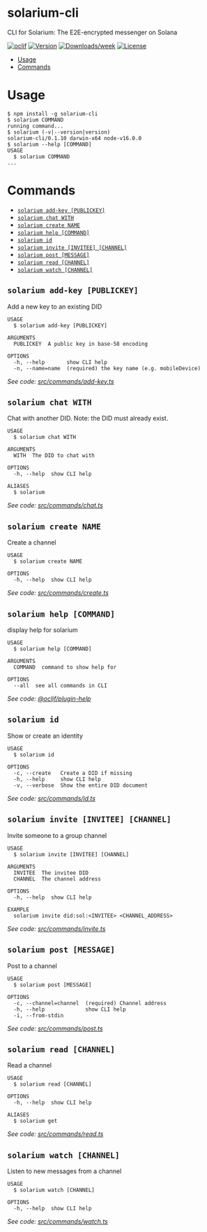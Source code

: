 solarium-cli
============

CLI for Solarium: The E2E-encrypted messenger on Solana

[![oclif](https://img.shields.io/badge/cli-oclif-brightgreen.svg)](https://oclif.io)
[![Version](https://img.shields.io/npm/v/solarium-cli.svg)](https://npmjs.org/package/solarium-cli)
[![Downloads/week](https://img.shields.io/npm/dw/solarium-cli.svg)](https://npmjs.org/package/solarium-cli)
[![License](https://img.shields.io/npm/l/solarium-cli.svg)](https://github.com/dankelleher/solarium/blob/master/package.json)

<!-- toc -->
* [Usage](#usage)
* [Commands](#commands)
<!-- tocstop -->
# Usage
<!-- usage -->
```sh-session
$ npm install -g solarium-cli
$ solarium COMMAND
running command...
$ solarium (-v|--version|version)
solarium-cli/0.1.10 darwin-x64 node-v16.0.0
$ solarium --help [COMMAND]
USAGE
  $ solarium COMMAND
...
```
<!-- usagestop -->
# Commands
<!-- commands -->
* [`solarium add-key [PUBLICKEY]`](#solarium-add-key-publickey)
* [`solarium chat WITH`](#solarium-chat-with)
* [`solarium create NAME`](#solarium-create-name)
* [`solarium help [COMMAND]`](#solarium-help-command)
* [`solarium id`](#solarium-id)
* [`solarium invite [INVITEE] [CHANNEL]`](#solarium-invite-invitee-channel)
* [`solarium post [MESSAGE]`](#solarium-post-message)
* [`solarium read [CHANNEL]`](#solarium-read-channel)
* [`solarium watch [CHANNEL]`](#solarium-watch-channel)

## `solarium add-key [PUBLICKEY]`

Add a new key to an existing DID

```
USAGE
  $ solarium add-key [PUBLICKEY]

ARGUMENTS
  PUBLICKEY  A public key in base-58 encoding

OPTIONS
  -h, --help       show CLI help
  -n, --name=name  (required) the key name (e.g. mobileDevice)
```

_See code: [src/commands/add-key.ts](https://github.com/dankelleher/solarium/blob/v0.1.10/src/commands/add-key.ts)_

## `solarium chat WITH`

Chat with another DID. Note: the DID must already exist.

```
USAGE
  $ solarium chat WITH

ARGUMENTS
  WITH  The DID to chat with

OPTIONS
  -h, --help  show CLI help

ALIASES
  $ solarium
```

_See code: [src/commands/chat.ts](https://github.com/dankelleher/solarium/blob/v0.1.10/src/commands/chat.ts)_

## `solarium create NAME`

Create a channel

```
USAGE
  $ solarium create NAME

OPTIONS
  -h, --help  show CLI help
```

_See code: [src/commands/create.ts](https://github.com/dankelleher/solarium/blob/v0.1.10/src/commands/create.ts)_

## `solarium help [COMMAND]`

display help for solarium

```
USAGE
  $ solarium help [COMMAND]

ARGUMENTS
  COMMAND  command to show help for

OPTIONS
  --all  see all commands in CLI
```

_See code: [@oclif/plugin-help](https://github.com/oclif/plugin-help/blob/v3.2.2/src/commands/help.ts)_

## `solarium id`

Show or create an identity

```
USAGE
  $ solarium id

OPTIONS
  -c, --create   Create a DID if missing
  -h, --help     show CLI help
  -v, --verbose  Show the entire DID document
```

_See code: [src/commands/id.ts](https://github.com/dankelleher/solarium/blob/v0.1.10/src/commands/id.ts)_

## `solarium invite [INVITEE] [CHANNEL]`

Invite someone to a group channel

```
USAGE
  $ solarium invite [INVITEE] [CHANNEL]

ARGUMENTS
  INVITEE  The invitee DID
  CHANNEL  The channel address

OPTIONS
  -h, --help  show CLI help

EXAMPLE
  solarium invite did:sol:<INVITEE> <CHANNEL_ADDRESS>
```

_See code: [src/commands/invite.ts](https://github.com/dankelleher/solarium/blob/v0.1.10/src/commands/invite.ts)_

## `solarium post [MESSAGE]`

Post to a channel

```
USAGE
  $ solarium post [MESSAGE]

OPTIONS
  -c, --channel=channel  (required) Channel address
  -h, --help             show CLI help
  -i, --from-stdin
```

_See code: [src/commands/post.ts](https://github.com/dankelleher/solarium/blob/v0.1.10/src/commands/post.ts)_

## `solarium read [CHANNEL]`

Read a channel

```
USAGE
  $ solarium read [CHANNEL]

OPTIONS
  -h, --help  show CLI help

ALIASES
  $ solarium get
```

_See code: [src/commands/read.ts](https://github.com/dankelleher/solarium/blob/v0.1.10/src/commands/read.ts)_

## `solarium watch [CHANNEL]`

Listen to new messages from a channel

```
USAGE
  $ solarium watch [CHANNEL]

OPTIONS
  -h, --help  show CLI help
```

_See code: [src/commands/watch.ts](https://github.com/dankelleher/solarium/blob/v0.1.10/src/commands/watch.ts)_
<!-- commandsstop -->
